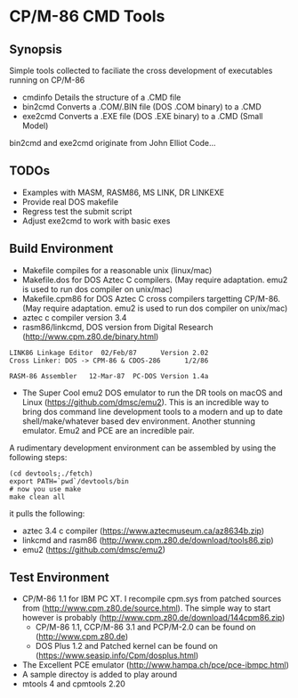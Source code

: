 # CP/M-86 CMD Tools

## Synopsis

Simple tools collected to faciliate the cross development of executables running on CP/M-86

- cmdinfo Details the structure of a .CMD file
- bin2cmd Converts a .COM/.BIN file (DOS .COM binary) to a .CMD
- exe2cmd Converts a .EXE file (DOS .EXE binary) to a .CMD (Small Model)

bin2cmd and exe2cmd originate from John Elliot Code...

## TODOs

- Examples with MASM, RASM86, MS LINK, DR LINKEXE
- Provide real DOS makefile
- Regress test the submit script
- Adjust exe2cmd to work with basic exes

## Build Environment
- Makefile compiles for a reasonable unix (linux/mac)
- Makefile.dos for DOS Aztec C compilers.  (May require adaptation. emu2 is used to run dos compiler on unix/mac)
- Makefile.cpm86 for DOS Aztec C cross compilers targetting CP/M-86.  (May require adaptation. emu2 is used to run dos compiler on unix/mac)
- aztec c compiler version 3.4
- rasm86/linkcmd, DOS version from Digital Research (http://www.cpm.z80.de/binary.html)

```
LINK86 Linkage Editor  02/Feb/87      Version 2.02
Cross Linker: DOS -> CPM-86 & CDOS-286      1/2/86
```
```
RASM-86 Assembler   12-Mar-87  PC-DOS Version 1.4a
```
- The Super Cool emu2 DOS emulator to run the DR tools on macOS and Linux (https://github.com/dmsc/emu2). This is an incredible way to bring dos command line development tools to a modern and up to date shell/make/whatever based dev environment. Another stunning emulator. Emu2 and PCE are an incredible pair.

A rudimentary development environment can be assembled by using the following steps:
```
(cd devtools;./fetch)
export PATH=`pwd`/devtools/bin
# now you use make
make clean all
```
it pulls the following:
- aztec 3.4 c compiler  (https://www.aztecmuseum.ca/az8634b.zip)
- linkcmd and rasm86 (http://www.cpm.z80.de/download/tools86.zip)
- emu2 (https://github.com/dmsc/emu2)

## Test Environment
- CP/M-86 1.1 for IBM PC XT. I recompile cpm.sys from patched sources from (http://www.cpm.z80.de/source.html). The simple way to start however is probably (http://www.cpm.z80.de/download/144cpm86.zip)
  - CP/M-86 1.1, CCP/M-86 3.1 and PCP/M-2.0 can be found on (http://www.cpm.z80.de)
  - DOS Plus 1.2 and Patched kernel can be found on (https://www.seasip.info/Cpm/dosplus.html)
- The Excellent PCE emulator (http://www.hampa.ch/pce/pce-ibmpc.html)
- A sample directoy is added to play around
- mtools 4 and cpmtools 2.20



